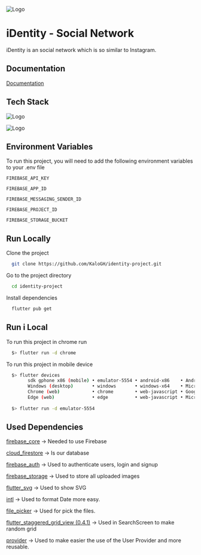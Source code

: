
![Logo](http://kaloyanek.me/assets/img/3.png)


# iDentity - Social Network

iDentity is an social network which is so similar to Instagram.


## Documentation

[Documentation](https://linktodocumentation)


## Tech Stack


![Logo](https://github.com/flutter/website/blob/archived-master/src/_assets/image/flutter-lockup-bg.jpg?raw=true)


![Logo](https://upload.wikimedia.org/wikipedia/commons/thumb/3/37/Firebase_Logo.svg/1200px-Firebase_Logo.svg.png)


## Environment Variables

To run this project, you will need to add the following environment variables to your .env file

`FIREBASE_API_KEY`

`FIREBASE_APP_ID`

`FIREBASE_MESSAGING_SENDER_ID`

`FIREBASE_PROJECT_ID`

`FIREBASE_STORAGE_BUCKET`
## Run Locally

Clone the project

```bash
  git clone https://github.com/KaloGH/identity-project.git
```

Go to the project directory

```bash
  cd identity-project
```

Install dependencies

```bash
  flutter pub get
```



## Run i Local

To run this project in chrome run

```bash
  $> flutter run -d chrome
```

To run this project in mobile device

```bash
  $> flutter devices
        sdk gphone x86 (mobile) • emulator-5554 • android-x86    • Android 11 (API 30) (emulator)
        Windows (desktop)       • windows       • windows-x64    • Microsoft Windows [VersiÃ³n 10.0.19044.1706]
        Chrome (web)            • chrome        • web-javascript • Google Chrome 101.0.4951.67
        Edge (web)              • edge          • web-javascript • Microsoft Edge 101.0.1210.53
  
  $> flutter run -d emulator-5554
```

## Used Dependencies
[firebase_core](https://pub.dev/packages/firebase_core) -> Needed to use Firebase

[cloud_firestore](https://pub.dev/packages/cloud_firestore) -> Is our database

[firebase_auth](https://pub.dev/packages/firebase_auth) -> Used to authenticate users, login and signup

[firebase_storage](https://pub.dev/packages/firebase_storage) -> Used to store all uploaded images

[flutter_svg](https://pub.dev/packages/flutter_svg) -> Used to show SVG

[intl](https://pub.dev/packages/intl) -> Used to format Date more easy.

[file_picker](https://pub.dev/packages/file_picker) -> Used for pick the files.

[flutter_staggered_grid_view (0.4.1)](https://pub.dev/packages/flutter_staggered_grid_view) -> Used in SearchScreen to make random grid

[provider](https://pub.dev/packages/provider) -> Used to make easier the use of the User Provider and more reusable.

